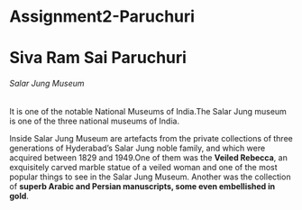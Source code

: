 # Assignment2-Paruchuri

<h1>Siva Ram Sai Paruchuri</h1>
<h6>Salar Jung Museum</h6>
<p>It is one of the notable National Museums of India.The Salar Jung museum is one of the three national museums of India.</p> <p>Inside Salar Jung Museum are artefacts from the private collections of three generations of Hyderabad’s Salar Jung noble family, and which were acquired between 1829 and 1949.One of them was the <b>Veiled Rebecca</b>, an exquisitely carved marble statue of a veiled woman and one of the most popular things to see in the Salar Jung Museum. Another was the collection of <b>superb Arabic and Persian manuscripts, some even embellished in gold</b>.</p>
